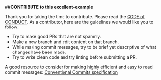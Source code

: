 ##**CONTRIBUTE to this excellent-example**

Thank you for taking the time to contribute. Please read the [CODE of CONDUCT](CODE_OF_CONDUCT.md).
As a contributor, here are the guidelines we would like you to follow:

- Try to make good PRs that are not spammy.
- Make a new branch and edit content on that branch.
- While making commit messages, try to be brief yet descriptive of what changes have been made.
- Try to write clean code and try linting before submitting a PR.

A good resource to consider for making highly efficient and easy to read commit messages:
[Conventional Commits specification](https://www.conventionalcommits.org/en/v1.0.0/)
